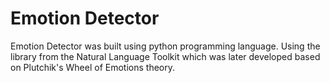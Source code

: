 # Emotion Detector
Emotion Detector was built using python programming language. Using the library from the Natural Language Toolkit which was later developed based on Plutchik's Wheel of Emotions theory.
